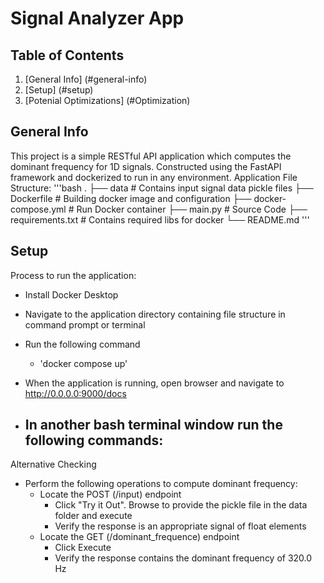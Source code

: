 # Signal Analyzer App

## Table of Contents 
1. [General Info] (#general-info)
2. [Setup] (#setup)
3. [Potenial Optimizations] (#Optimization)

## General Info
This project is a simple RESTful API application which computes the dominant frequency for 1D signals. 
Constructed using the FastAPI framework and dockerized to run in any environment. 
Application File Structure: 
'''bash
    .
    ├── data                                    # Contains input signal data pickle files
    ├── Dockerfile                              # Building docker image and configuration
    ├── docker-compose.yml                      # Run Docker container
    ├── main.py                                 # Source Code
    ├── requirements.txt                        # Contains required libs for docker
    └── README.md
'''

## Setup
Process to run the application: 
- Install Docker Desktop
- Navigate to the application directory containing file structure in command prompt or terminal 
- Run the following command
    - 'docker compose up'
- When the application is running, open browser and navigate to http://0.0.0.0:9000/docs

- In another bash terminal window run the following commands: 
    - 

Alternative Checking
- Perform the following operations to compute dominant frequency:
    - Locate the POST (/input) endpoint
        - Click "Try it Out". Browse to provide the pickle file in the data folder and execute
        - Verify the response is an appropriate signal of float elements 
    - Locate the GET (/dominant_frequence) endpoint
        - Click Execute 
        - Verify the response contains the dominant frequency of 320.0 Hz
    
